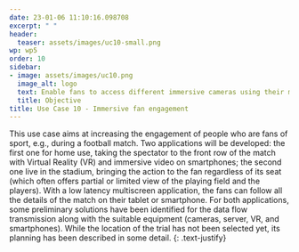 ```yaml
---
date: 23-01-06 11:10:16.098708
excerpt: " "
header:
  teaser: assets/images/uc10-small.png
wp: wp5
order: 10
sidebar:
- image: assets/images/uc10.png
  image_alt: logo
  text: Enable fans to access different immersive cameras using their mobile devices from home and/or from the actual venue, watching the event from a close-to-play position, even if their seats are in the upper tier of the stadium, allowing also to insert event information and analytics.
  title: Objective
title: Use Case 10 - Immersive fan engagement
---
```

This use case aims at increasing the engagement of people who are fans of sport, e.g., during a football match. Two applications will be developed: the first one for home use, taking the spectator to the front row of the match with Virtual Reality (VR) and immersive video on smartphones; the second one live in the stadium, bringing the action to the fan regardless of its seat (which often offers partial or limited view of the playing field and the players). With a low latency multiscreen application, the fans can follow all the details of the match on their tablet or smartphone. For both applications, some preliminary solutions have been identified for the data flow transmission along with the suitable equipment (cameras, server, VR, and smartphones). While the location of the trial has not been selected yet, its planning has been described in some detail.
{: .text-justify}
